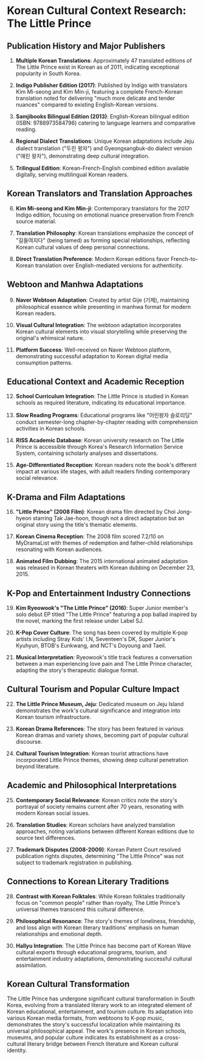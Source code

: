 # Korean Cultural Context Research: The Little Prince

## Publication History and Major Publishers

1. **Multiple Korean Translations**: Approximately 47 translated editions of The Little Prince exist in Korean as of 2011, indicating exceptional popularity in South Korea.

2. **Indigo Publisher Edition (2017)**: Published by Indigo with translators Kim Mi-seong and Kim Min-ji, featuring a complete French-Korean translation noted for delivering "much more delicate and tender nuances" compared to existing English-Korean versions.

3. **Samjibooks Bilingual Edition (2013)**: English-Korean bilingual edition (ISBN: 9788973584796) catering to language learners and comparative reading.

4. **Regional Dialect Translations**: Unique Korean adaptations include Jeju dialect translation ("두린 왕자") and Gyeongsangbuk-do dialect version ("애린 왕자"), demonstrating deep cultural integration.

5. **Trilingual Edition**: Korean-French-English combined edition available digitally, serving multilingual Korean readers.

## Korean Translators and Translation Approaches

6. **Kim Mi-seong and Kim Min-ji**: Contemporary translators for the 2017 Indigo edition, focusing on emotional nuance preservation from French source material.

7. **Translation Philosophy**: Korean translations emphasize the concept of "길들여지다" (being tamed) as forming special relationships, reflecting Korean cultural values of deep personal connections.

8. **Direct Translation Preference**: Modern Korean editions favor French-to-Korean translation over English-mediated versions for authenticity.

## Webtoon and Manhwa Adaptations

9. **Naver Webtoon Adaptation**: Created by artist Gije (기제), maintaining philosophical essence while presenting in manhwa format for modern Korean readers.

10. **Visual Cultural Integration**: The webtoon adaptation incorporates Korean cultural elements into visual storytelling while preserving the original's whimsical nature.

11. **Platform Success**: Well-received on Naver Webtoon platform, demonstrating successful adaptation to Korean digital media consumption patterns.

## Educational Context and Academic Reception

12. **School Curriculum Integration**: The Little Prince is studied in Korean schools as required literature, indicating its educational importance.

13. **Slow Reading Programs**: Educational programs like "어린왕자 슬로리딩" conduct semester-long chapter-by-chapter reading with comprehension activities in Korean schools.

14. **RISS Academic Database**: Korean university research on The Little Prince is accessible through Korea's Research Information Service System, containing scholarly analyses and dissertations.

15. **Age-Differentiated Reception**: Korean readers note the book's different impact at various life stages, with adult readers finding contemporary social relevance.

## K-Drama and Film Adaptations

16. **"Little Prince" (2008 Film)**: Korean drama film directed by Choi Jong-hyeon starring Tak Jae-hoon, though not a direct adaptation but an original story using the title's thematic elements.

17. **Korean Cinema Reception**: The 2008 film scored 7.2/10 on MyDramaList with themes of redemption and father-child relationships resonating with Korean audiences.

18. **Animated Film Dubbing**: The 2015 international animated adaptation was released in Korean theaters with Korean dubbing on December 23, 2015.

## K-Pop and Entertainment Industry Connections

19. **Kim Ryeowook's "The Little Prince" (2016)**: Super Junior member's solo debut EP titled "The Little Prince" featuring a pop ballad inspired by the novel, marking the first release under Label SJ.

20. **K-Pop Cover Culture**: The song has been covered by multiple K-pop artists including Stray Kids' I.N, Seventeen's DK, Super Junior's Kyuhyun, BTOB's Eunkwang, and NCT's Doyoung and Taeil.

21. **Musical Interpretation**: Ryeowook's title track features a conversation between a man experiencing love pain and The Little Prince character, adapting the story's therapeutic dialogue format.

## Cultural Tourism and Popular Culture Impact

22. **The Little Prince Museum, Jeju**: Dedicated museum on Jeju Island demonstrates the work's cultural significance and integration into Korean tourism infrastructure.

23. **Korean Drama References**: The story has been featured in various Korean dramas and variety shows, becoming part of popular cultural discourse.

24. **Cultural Tourism Integration**: Korean tourist attractions have incorporated Little Prince themes, showing deep cultural penetration beyond literature.

## Academic and Philosophical Interpretations

25. **Contemporary Social Relevance**: Korean critics note the story's portrayal of society remains current after 70 years, resonating with modern Korean social issues.

26. **Translation Studies**: Korean scholars have analyzed translation approaches, noting variations between different Korean editions due to source text differences.

27. **Trademark Disputes (2008-2009)**: Korean Patent Court resolved publication rights disputes, determining "The Little Prince" was not subject to trademark registration in publishing.

## Connections to Korean Literary Traditions

28. **Contrast with Korean Folktales**: While Korean folktales traditionally focus on "common people" rather than royalty, The Little Prince's universal themes transcend this cultural difference.

29. **Philosophical Resonance**: The story's themes of loneliness, friendship, and loss align with Korean literary traditions' emphasis on human relationships and emotional depth.

30. **Hallyu Integration**: The Little Prince has become part of Korean Wave cultural exports through educational programs, tourism, and entertainment industry adaptations, demonstrating successful cultural assimilation.

## Korean Cultural Transformation

The Little Prince has undergone significant cultural transformation in South Korea, evolving from a translated literary work to an integrated element of Korean educational, entertainment, and tourism culture. Its adaptation into various Korean media formats, from webtoons to K-pop music, demonstrates the story's successful localization while maintaining its universal philosophical appeal. The work's presence in Korean schools, museums, and popular culture indicates its establishment as a cross-cultural literary bridge between French literature and Korean cultural identity.